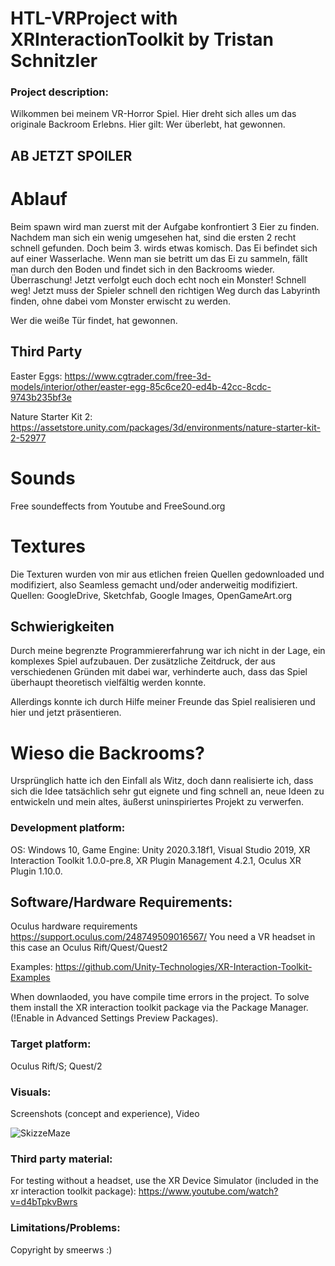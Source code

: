 # HTL-VRProject with XRInteractionToolkit by Tristan Schnitzler

### Project description: 

Wilkommen bei meinem VR-Horror Spiel. 
Hier dreht sich alles um das originale Backroom Erlebns. Hier gilt: Wer überlebt, hat gewonnen.

## AB JETZT SPOILER

# Ablauf

Beim spawn wird man zuerst mit der Aufgabe konfrontiert 3 Eier zu finden. 
Nachdem man sich ein wenig umgesehen hat, sind die ersten 2 recht schnell gefunden. Doch beim 3. wirds etwas komisch. Das Ei befindet sich auf einer Wasserlache. Wenn man sie betritt um das Ei zu sammeln, fällt man durch den Boden und findet sich in den Backrooms wieder. Überraschung! 
Jetzt verfolgt euch doch echt noch ein Monster! Schnell weg! Jetzt muss der Spieler schnell den richtigen Weg durch das Labyrinth finden, ohne dabei vom Monster erwischt zu werden.

Wer die weiße Tür findet, hat gewonnen.

## Third Party

Easter Eggs: https://www.cgtrader.com/free-3d-models/interior/other/easter-egg-85c6ce20-ed4b-42cc-8cdc-9743b235bf3e

Nature Starter Kit 2: https://assetstore.unity.com/packages/3d/environments/nature-starter-kit-2-52977

# Sounds
Free soundeffects from Youtube and FreeSound.org

# Textures

Die Texturen wurden von mir aus etlichen freien Quellen gedownloaded und modifiziert, also Seamless gemacht und/oder anderweitig modifiziert.
Quellen: GoogleDrive, Sketchfab, Google Images, OpenGameArt.org

## Schwierigkeiten
Durch meine begrenzte Programmiererfahrung war ich nicht in der Lage, ein komplexes Spiel aufzubauen.
Der zusätzliche Zeitdruck, der aus verschiedenen Gründen mit dabei war, verhinderte auch, dass das Spiel überhaupt theoretisch vielfältig werden konnte.

Allerdings konnte ich durch Hilfe meiner Freunde das Spiel realisieren und hier und jetzt präsentieren.

# Wieso die Backrooms?

Ursprünglich hatte ich den Einfall als Witz, doch dann realisierte ich, dass sich die Idee tatsächlich sehr gut eignete und fing schnell an, neue Ideen zu entwickeln und mein altes, äußerst uninspiriertes Projekt zu verwerfen.

### Development platform: 
OS: Windows 10, Game Engine: Unity 2020.3.18f1, Visual Studio 2019, XR Interaction Toolkit 1.0.0-pre.8, XR Plugin Management 4.2.1, Oculus XR Plugin 1.10.0.

## Software/Hardware Requirements: 
Oculus hardware requirements https://support.oculus.com/248749509016567/
You need a VR headset in this case an Oculus Rift/Quest/Quest2

Examples: https://github.com/Unity-Technologies/XR-Interaction-Toolkit-Examples

When downlaoded, you have compile time errors in the project. To solve them install the XR interaction toolkit package via the Package Manager. (!Enable in Advanced Settings Preview Packages).

### Target platform: 
Oculus Rift/S; Quest/2

### Visuals: 
Screenshots (concept and experience), Video

![SkizzeMaze](https://user-images.githubusercontent.com/28704310/159113247-e0cfe023-79fb-4ffd-b76f-342c55d93ef2.png)

### Third party material: 

For testing without a headset, use the XR Device Simulator (included in the xr interaction toolkit package):  https://www.youtube.com/watch?v=d4bTpkvBwrs

### Limitations/Problems: 

Copyright by smeerws :)
